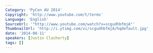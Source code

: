 ```yaml
---
Category: 'PyCon AU 2014'
Copyright: 'http://www.youtube.com/t/terms'
Language: 'English'
SourceUrl: '"http://www.youtube.com/watch?v=scgudhbfmjA"'
ThumbnailUrl: 'http://i.ytimg.com/vi/scgudhbfmjA/hqdefault.jpg'
date: '2014-08-11'
speakers: [Justin Clacherty]
tags: []
---
```


